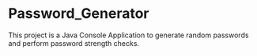 # Password_Generator
This project is a Java Console Application to generate random passwords and perform password strength checks.

